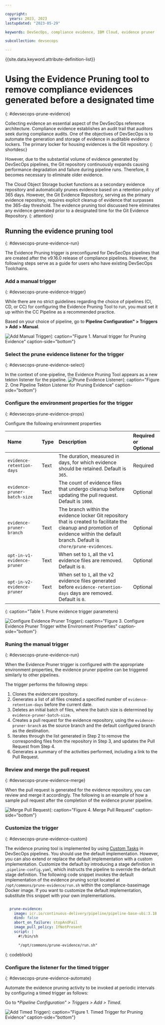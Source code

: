 ```yaml
---

copyright: 
  years: 2023, 2023
lastupdated: "2023-05-29"

keywords: DevSecOps, compliance evidence, IBM Cloud, evidence pruner

subcollection: devsecops

---
```


{{site.data.keyword.attribute-definition-list}}

# Using the Evidence Pruning tool to remove compliance evidences generated before a designated time
{: #devsecops-prune-evidence}

Collecting evidence an essential aspect of the DevSecOps reference architecture. Compliance evidence establishes an audit trail that auditors seek during compliance audits. One of the objectives of DevSecOps is to automate the generation and storage of evidence in auditable evidence lockers. The primary locker for housing evidences is the Git repository.
{: shortdesc}

However, due to the substantial volume of evidence generated by DevSecOps pipelines, the Git repository continuously expands causing performance degradation and failure during pipeline runs. Therefore, it becomes necessary to eliminate older evidence. 

The Cloud Object Storage bucket functions as a secondary evidence repository and automatically prunes evidence based on a retention policy of 365 days. However, the Git Evidence Repository, serving as the primary evidence repository, requires explicit cleanup of evidence that surpasses the 365-day threshold. The evidence pruning tool discussed here eliminates any evidence generated prior to a designated time for the Git Evidence Repository.
{: attention}

## Running the evidence pruning tool
{: #devsecops-prune-evidence-run}

The Evidence Pruning trigger is preconfigured for DevSecOps pipelines that are created after the v9.16.0 release of compliance pipelines. However, the following steps serve as a guide for users who have existing DevSecOps Toolchains.

### Add a manual trigger  
{: #devsecops-prune-evidence-trigger}

While there are no strict guidelines regarding the choice of pipelines (CI, CD, or CC) for configuring the Evidence Pruning Tool to run, you must set it up within the CC Pipeline as a recommended practice.

Based on your choice of pipeline, go to **Pipeline Configuration" > Triggers > Add > Manual**.

![Add Manual Trigger](images/devsecops-pipeline-config-manual-trigger.png){: caption="Figure 1. Manual trigger for Pruning Evidence" caption-side="bottom"}

### Select the prune evidence listener for the trigger
{: #devsecops-prune-evidence-select}

In the context of one-pipeline, the Evidence Pruning Tool appears as a new tekton listener for the pipeline. 
![Prune Evidence Listener](images/devsecops-triggers-evidence-pruner.png){: caption="Figure 2. One Pipeline Tekton Listener for Pruning Evidence" caption-side="bottom"}

### Configure the environment properties for the trigger
{: #devsecops-prune-evidence-props}

Configure the following environment properties

|Name |Type	|Description |Required or Optional |
|:----------|:------------------------------|:------------------|:----------|
| `evidence-retention-days` 		|Text 		| The duration, measured in days, for which evidence should be retained. Default is `365`. | Required			|
| `evidence-pruner-batch-size`	|Text		| The count of evidence files that undergo cleanup before updating the pull request. Default is `1000`.	| Optional			|
| `evidence-pruner-branch`	|Text 		| The branch within the evidence locker Git repository that is created to facilitate the cleanup and promotion of evidence within the default branch. Default is `chore/prune-evidences`. | Optional			|
| `opt-in-v1-evidence-pruner`		|Text		| When set to `1`, all the v1 evidence files are removed.	Default is `0`.| Optional			|
| `opt-in-v2-evidence-pruner`		|Text		| When set to `1`, all the v2 evidence files generated before `evidence-retention-days` days are removed. Default is `0`.|Optional			|
{: caption="Table 1. Prune evidence trigger parameters}

![Configure Evidence Pruner Trigger](images/devsecops-triggers-evidence-pruner-1.png){: caption="Figure 3. Configure Evidence Pruner Trigger withe Environment Properties" caption-side="bottom"}

### Runing the manual trigger
{: #devsecops-prune-evidence-run}

When the Evidence Pruner trigger is configured with the appropriate environment properties, the evidence pruner pipeline can be triggered similarly to other pipelines.

The trigger performs the following steps:

1. Clones the evidencere rpository.
1. Generates a list of all files created a specified number of `evidence-retention-days` before the current date.
1. Deletes an initial batch of files, where the batch size is determined by `evidence-pruner-batch-size`.
1. Creates a pull request for the evidence repository, using the `evidence-pruner-branch` as the source branch and the default configured branch as the destination.
1. Iterates through the list generated in Step 2 to remove the corresponding files from the repository in Step 3, and updates the Pull Request from Step 4.
1. Generates a summary of the activities performed, including a link to the Pull Request.

### Review and merge the pull request
{: #devsecops-prune-evidence-merge}

When the pull request is generated for the evidence repository, you can review and merge it accordingly. The following is an example of how a sample pull request after the completion of the evidence pruner pipeline.

![Merge Pull Request](images/devsecops-triggers-evidence-pruner-2.png){: caption="Figure 4. Merge Pull Request" caption-side="bottom"}

### Customize the trigger
{: #devsecops-prune-evidence-custom}

The evidence pruning tool is implemented by using [Custom Tasks](/docs/devsecops?topic=custom-scripts) in DevSecOps pipelines. You should use the default implementation. However, you can also extend or replace the default implementation with a custom implementation. Customize the default by introducing a stage definition in `.pipeline-config.yaml`, which instructs the pipeline to override the default stage definition. The following code snippet invokes the default implementation of the evidence pruning script located at `/opt/commons/prune-evidence/run.sh` within the compliance-baseimage Docker image. If you want to customize the default implementation, substitute this snippet with your own implementations.

```yaml

  prune-evidence:
    image: icr.io/continuous-delivery/pipeline/pipeline-base-ubi:3.18
    dind: false
    abort_on_failure: stopAndFail
    image_pull_policy: IfNotPresent
    script: |
      #!/bin/sh

      "/opt/commons/prune-evidence/run.sh"
```
{: codeblock}

### Configure the listener for the timed trigger
{: #devsecops-prune-evidence-automate}

Automate the evidence pruning activity to be invoked at periodic intervals by configuring a timed trigger as follows:

Go to **Pipeline Configuration" > Triggers > Add > Timed*.

![Add Timed Trigger](images/devsecops-pipeline-config-timed-trigger.png){: caption="Figure 1. Timed Trigger for Pruning Evidence" caption-side="bottom"}
